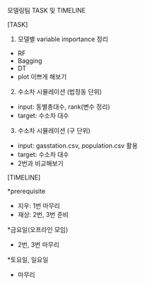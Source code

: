 모델링팀 TASK 및 TIMELINE

[TASK]
1. 모델별 variable importance 정리
  
  - RF
  - Bagging
  - DT
  - plot 이쁘게 해보기


2. 수소차 시뮬레이션 (법정동 단위)
  
  - input: 동별총대수, rank(변수 정리)
  - target: 수소차 대수


3. 수소차 시뮬레이션 (구 단위)

  - input: gasstation.csv, population.csv 활용
  - target: 수소차 대수
  - 2번과 비교해보기

[TIMELINE]

*prerequisite
- 지우: 1번 마무리
- 재상: 2번, 3번 준비

*금요일(오프라인 모임)
- 2번, 3번 마무리

*토요일, 일요일
- 마무리
